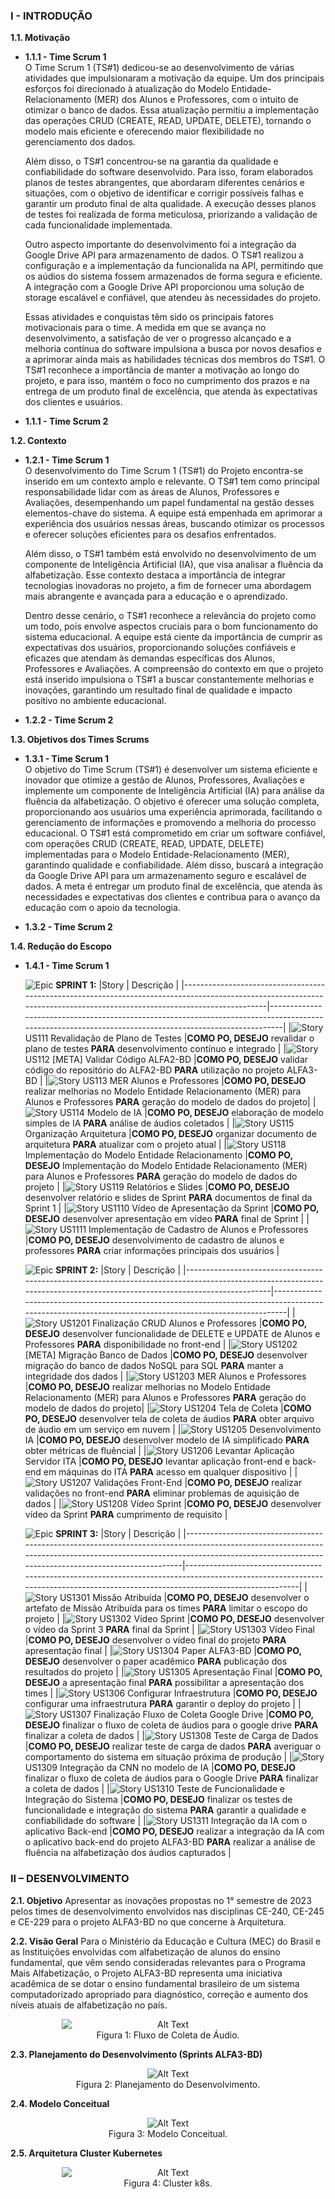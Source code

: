 ### **I - INTRODUÇÃO**

**1.1. Motivação**
 - **1.1.1 - Time Scrum 1**
    <br/>
    O Time Scrum 1 (TS#1) dedicou-se ao desenvolvimento de várias atividades que impulsionaram a motivação da equipe. Um dos principais esforços foi direcionado à atualização do Modelo Entidade-Relacionamento (MER) dos Alunos e Professores, com o intuito de otimizar o banco de dados. Essa atualização permitiu a implementação das operações CRUD (CREATE, READ, UPDATE, DELETE), tornando o modelo mais eficiente e oferecendo maior flexibilidade no gerenciamento dos dados.

    Além disso, o TS#1 concentrou-se na garantia da qualidade e confiabilidade do software desenvolvido. Para isso, foram elaborados planos de testes abrangentes, que abordaram diferentes cenários e situações, com o objetivo de identificar e corrigir possíveis falhas e garantir um produto final de alta qualidade. A execução desses planos de testes foi realizada de forma meticulosa, priorizando a validação de cada funcionalidade implementada.

    Outro aspecto importante do desenvolvimento foi a integração da Google Drive API para armazenamento de dados. O TS#1 realizou a configuração e a implementação da funcionalida na API, permitindo que os aúdios do sistema fossem armazenados de forma segura e eficiente. A integração com a Google Drive API proporcionou uma solução de storage escalável e confiável, que atendeu às necessidades do projeto.

    Essas atividades e conquistas têm sido os principais fatores motivacionais para o time. A medida em que se avança no desenvolvimento, a satisfação de ver o progresso alcançado e a melhoria contínua do software impulsiona a busca por novos desafios e a aprimorar ainda mais as habilidades técnicas dos membros do TS#1. O TS#1 reconhece a importância de manter a motivação ao longo do projeto, e para isso, mantém o foco no cumprimento dos prazos e na entrega de um produto final de excelência, que atenda às expectativas dos clientes e usuários.

 - **1.1.1 - Time Scrum 2**
    <br/>

**1.2. Contexto**
 - **1.2.1 - Time Scrum 1**
    <br/>
    O desenvolvimento do Time Scrum 1 (TS#1) do Projeto encontra-se inserido em um contexto amplo e relevante. O TS#1 tem como principal responsabilidade lidar com as áreas de Alunos, Professores e Avaliações, desempenhando um papel fundamental na gestão desses elementos-chave do sistema. A equipe está empenhada em aprimorar a experiência dos usuários nessas áreas, buscando otimizar os processos e oferecer soluções eficientes para os desafios enfrentados.

    Além disso, o TS#1 também está envolvido no desenvolvimento de um componente de Inteligência Artificial (IA), que visa analisar a fluência da alfabetização. Esse contexto destaca a importância de integrar tecnologias inovadoras no projeto, a fim de fornecer uma abordagem mais abrangente e avançada para a educação e o aprendizado.

    Dentro desse cenário, o TS#1 reconhece a relevância do projeto como um todo, pois envolve aspectos cruciais para o bom funcionamento do sistema educacional. A equipe está ciente da importância de cumprir as expectativas dos usuários, proporcionando soluções confiáveis e eficazes que atendam às demandas específicas dos Alunos, Professores e Avaliações. A compreensão do contexto em que o projeto está inserido impulsiona o TS#1 a buscar constantemente melhorias e inovações, garantindo um resultado final de qualidade e impacto positivo no ambiente educacional.

 - **1.2.2 - Time Scrum 2**
    <br/>

**1.3. Objetivos dos Times Scrums**
 - **1.3.1 - Time Scrum 1**
    <br/>
    O objetivo do Time Scrum (TS#1) é desenvolver um sistema eficiente e inovador que otimize a gestão de Alunos, Professores, Avaliações e implemente um componente de Inteligência Artificial (IA) para análise da fluência da alfabetização. O objetivo é oferecer uma solução completa, proporcionando aos usuários uma experiência aprimorada, facilitando o gerenciamento de informações e promovendo a melhoria do processo educacional. O TS#1 está comprometido em criar um software confiável, com operações CRUD (CREATE, READ, UPDATE, DELETE) implementadas para o Modelo Entidade-Relacionamento (MER), garantindo qualidade e confiabilidade. Além disso, buscará a integração da Google Drive API para um armazenamento seguro e escalável de dados. A meta é entregar um produto final de excelência, que atenda às necessidades e expectativas dos clientes e contribua para o avanço da educação com o apoio da tecnologia.

 - **1.3.2 - Time Scrum 2**
    <br/>

**1.4. Redução do Escopo**
 - **1.4.1 - Time Scrum 1**

    ![Epic](https://user-images.githubusercontent.com/89356780/229957736-64a40537-3607-421a-afdd-e581db9e55ea.svg) **SPRINT 1:**
    |Story                                                                                                                                                                    | Descrição                                                                                                                                             |
    |-------------------------------------------------------------------------------------------------------------------------------------------------------------------------|-------------------------------------------------------------------------------------------------------------------------------------------------------|
    |![Story](https://user-images.githubusercontent.com/89356780/229957815-ea747c93-b861-40c7-8a2d-bc43c1b2973a.svg) US111 Revalidação de Plano de Testes                     |**COMO PO, DESEJO** revalidar o plano de testes **PARA** desenvolvimento contínuo e integrado                                                          |
    |![Story](https://user-images.githubusercontent.com/89356780/229957815-ea747c93-b861-40c7-8a2d-bc43c1b2973a.svg) US112 [META] Validar Código ALFA2-BD                     |**COMO PO, DESEJO** validar código do repositório do ALFA2-BD **PARA** utilização no projeto ALFA3-BD                                                  |
    |![Story](https://user-images.githubusercontent.com/89356780/229957815-ea747c93-b861-40c7-8a2d-bc43c1b2973a.svg) US113 MER Alunos e Professores                           |**COMO PO, DESEJO** realizar melhorias no Modelo Entidade Relacionamento (MER) para Alunos e Professores **PARA** geração do modelo de dados do projeto|
    |![Story](https://user-images.githubusercontent.com/89356780/229957815-ea747c93-b861-40c7-8a2d-bc43c1b2973a.svg) US114 Modelo de IA                                       |**COMO PO, DESEJO** elaboração de modelo simples de IA **PARA** análise de áudios coletados                                                            |
    |![Story](https://user-images.githubusercontent.com/89356780/229957815-ea747c93-b861-40c7-8a2d-bc43c1b2973a.svg) US115 Organização Arquitetura                            |**COMO PO, DESEJO** organizar documento de arquitetura **PARA** atualizar com o projeto atual                                                          |
    |![Story](https://user-images.githubusercontent.com/89356780/229957815-ea747c93-b861-40c7-8a2d-bc43c1b2973a.svg) US118 Implementação do Modelo Entidade Relacionamento    |**COMO PO, DESEJO** Implementação do Modelo Entidade Relacionamento (MER) para Alunos e Professores **PARA** geração do modelo de dados do projeto     |
    |![Story](https://user-images.githubusercontent.com/89356780/229957815-ea747c93-b861-40c7-8a2d-bc43c1b2973a.svg) US119 Relatórios e Slides                                |**COMO PO, DESEJO** desenvolver relatório e slides de Sprint **PARA** documentos de final da Sprint 1                                                  |
    |![Story](https://user-images.githubusercontent.com/89356780/229957815-ea747c93-b861-40c7-8a2d-bc43c1b2973a.svg) US1110 Vídeo de Apresentação da Sprint                   |**COMO PO, DESEJO** desenvolver apresentação em vídeo **PARA** final de Sprint                                                                         |
    |![Story](https://user-images.githubusercontent.com/89356780/229957815-ea747c93-b861-40c7-8a2d-bc43c1b2973a.svg) US1111 Implementação de Cadastro de Alunos e Professores |**COMO PO, DESEJO** desenvolvimento de cadastro de alunos e professores **PARA** criar informações principais dos usuários                             |

    ![Epic](https://user-images.githubusercontent.com/89356780/229957736-64a40537-3607-421a-afdd-e581db9e55ea.svg) **SPRINT 2:**
    |Story                                                                                                                                                                    | Descrição                                                                                                                                             |
    |-------------------------------------------------------------------------------------------------------------------------------------------------------------------------|-------------------------------------------------------------------------------------------------------------------------------------------------------|
    |![Story](https://user-images.githubusercontent.com/89356780/229957815-ea747c93-b861-40c7-8a2d-bc43c1b2973a.svg) US1201 Finalização CRUD Alunos e Professores             |**COMO PO, DESEJO** desenvolver funcionalidade de DELETE e UPDATE de Alunos e Professores **PARA** disponibilidade no front-end                        |
    |![Story](https://user-images.githubusercontent.com/89356780/229957815-ea747c93-b861-40c7-8a2d-bc43c1b2973a.svg) US1202 [META] Migração Banco de Dados                    |**COMO PO, DESEJO** desenvolver migração do banco de dados NoSQL para SQL **PARA** manter a integridade dos dados                                      |
    |![Story](https://user-images.githubusercontent.com/89356780/229957815-ea747c93-b861-40c7-8a2d-bc43c1b2973a.svg) US1203 MER Alunos e Professores                          |**COMO PO, DESEJO** realizar melhorias no Modelo Entidade Relacionamento (MER) para Alunos e Professores **PARA** geração do modelo de dados do projeto|
    |![Story](https://user-images.githubusercontent.com/89356780/229957815-ea747c93-b861-40c7-8a2d-bc43c1b2973a.svg) US1204 Tela de Coleta                                    |**COMO PO, DESEJO** desenvolver tela de coleta de áudios **PARA** obter arquivo de áudio em um serviço em nuvem                                        |
    |![Story](https://user-images.githubusercontent.com/89356780/229957815-ea747c93-b861-40c7-8a2d-bc43c1b2973a.svg) US1205 Desenvolvimento IA                                |**COMO PO, DESEJO** desenvolver modelo de IA simplificado **PARA** obter métricas de fluêncial                                                         |
    |![Story](https://user-images.githubusercontent.com/89356780/229957815-ea747c93-b861-40c7-8a2d-bc43c1b2973a.svg) US1206 Levantar Aplicação Servidor ITA                   |**COMO PO, DESEJO** levantar aplicação front-end e back-end em máquinas do ITA **PARA** acesso em qualquer dispositivo                                 |
    |![Story](https://user-images.githubusercontent.com/89356780/229957815-ea747c93-b861-40c7-8a2d-bc43c1b2973a.svg) US1207 Validações Front-End                              |**COMO PO, DESEJO** realizar validações no front-end **PARA** eliminar problemas de aquisição de dados                                                 |
    |![Story](https://user-images.githubusercontent.com/89356780/229957815-ea747c93-b861-40c7-8a2d-bc43c1b2973a.svg) US1208 Vídeo Sprint                                      |**COMO PO, DESEJO** desenvolver vídeo da Sprint **PARA** cumprimento de requisito                                                                      |

    ![Epic](https://user-images.githubusercontent.com/89356780/229957736-64a40537-3607-421a-afdd-e581db9e55ea.svg) **SPRINT 3:**
    |Story                                                                                                                                                                                                                        | Descrição                                                                                                                                                                      |
    |-----------------------------------------------------------------------------------------------------------------------------------------------------------------------------------------------------------------------------|--------------------------------------------------------------------------------------------------------------------------------------------------------------------------------|
    |![Story](https://user-images.githubusercontent.com/89356780/229957815-ea747c93-b861-40c7-8a2d-bc43c1b2973a.svg) US1301 Missão Atribuída                                                                                      |**COMO PO, DESEJO** desenvolver o artefato de Missão Atribuída para os times **PARA**  limitar o escopo do projeto                                                              |
    |![Story](https://user-images.githubusercontent.com/89356780/229957815-ea747c93-b861-40c7-8a2d-bc43c1b2973a.svg) US1302 Vídeo Sprint                                                                                          |**COMO PO, DESEJO** desenvolver o vídeo da Sprint 3 **PARA**  final da Sprint                                                                                                   |
    |![Story](https://user-images.githubusercontent.com/89356780/229957815-ea747c93-b861-40c7-8a2d-bc43c1b2973a.svg) US1303 Vídeo Final                                                                                           |**COMO PO, DESEJO** desenvolver o vídeo final do projeto **PARA**  apresentação final                                                                                           |
    |![Story](https://user-images.githubusercontent.com/89356780/229957815-ea747c93-b861-40c7-8a2d-bc43c1b2973a.svg) US1304 Paper ALFA3-BD                                                                                        |**COMO PO, DESEJO** desenvolver o paper acadêmico **PARA**  publicação dos resultados do projeto                                                                                |
    |![Story](https://user-images.githubusercontent.com/89356780/229957815-ea747c93-b861-40c7-8a2d-bc43c1b2973a.svg) US1305 Apresentação Final                                                                                    |**COMO PO, DESEJO** a apresentação final **PARA**  possibilitar a apresentação dos times                                                                                        |
    |![Story](https://user-images.githubusercontent.com/89356780/229957815-ea747c93-b861-40c7-8a2d-bc43c1b2973a.svg) US1306 Configurar Infraestrutura                                                                             |**COMO PO, DESEJO** configurar uma infraestrutura **PARA**  garantir o deploy do projeto                                                                                        |
    |![Story](https://user-images.githubusercontent.com/89356780/229957815-ea747c93-b861-40c7-8a2d-bc43c1b2973a.svg) US1307 Finalização Fluxo de Coleta Google Drive                                                              |**COMO PO, DESEJO** finalizar o fluxo de coleta de áudios para o google drive **PARA**  finalizar a coleta de dados                                                             |
    |![Story](https://user-images.githubusercontent.com/89356780/229957815-ea747c93-b861-40c7-8a2d-bc43c1b2973a.svg) US1308 Teste de Carga de Dados                                                                               |**COMO PO, DESEJO** realizar teste de carga de dados **PARA**  averiguar o comportamento do sistema em situação próxima de produção                                             |
    |![Story](https://user-images.githubusercontent.com/89356780/229957815-ea747c93-b861-40c7-8a2d-bc43c1b2973a.svg) US1309 Integração da CNN no modelo de IA                                                                     |**COMO PO, DESEJO** finalizar o fluxo de coleta de áudios para o Google Drive **PARA**  finalizar a coleta de dados                                                             |
    |![Story](https://user-images.githubusercontent.com/89356780/229957815-ea747c93-b861-40c7-8a2d-bc43c1b2973a.svg) US1310 Teste de Funcionalidade e Integração do Sistema                                                       |**COMO PO, DESEJO** finalizar os testes de funcionalidade e integração do sistema **PARA** garantir a qualidade e confiabilidade do software                                    |
    |![Story](https://user-images.githubusercontent.com/89356780/229957815-ea747c93-b861-40c7-8a2d-bc43c1b2973a.svg) US1311 Integração da IA com o aplicativo Back-end                                                            |**COMO PO, DESEJO** realizar a integração da IA com o aplicativo back-end do projeto ALFA3-BD **PARA** realizar a análise de fluência na alfabetização dos áudios capturados    |

### **II – DESENVOLVIMENTO**
**2.1. Objetivo**
Apresentar as inovações propostas no 1° semestre de 2023 pelos times de desenvolvimento envolvidos nas disciplinas CE-240, CE-245 e CE-229 para o projeto ALFA3-BD no que concerne à Arquitetura.

**2.2. Visão Geral**
Para o Ministério da Educação e Cultura (MEC) do Brasil e as Instituições envolvidas com alfabetização de alunos do ensino fundamental, que vêm sendo consideradas relevantes para o Programa Mais Alfabetização, o Projeto ALFA3-BD representa uma iniciativa acadêmica de se dotar o ensino fundamental brasileiro de um sistema computadorizado apropriado para diagnóstico, correção e aumento dos níveis atuais de alfabetização no país.

<figure>
  <div align="center">
    <img src="images/fluxo_de_audio.png" alt="Alt Text" style="display: block; margin-left: auto; margin-right: auto; max-width: 80%;">
    <figcaption >Figura 1: Fluxo de Coleta de Áudio.</figcaption>
  </div>
</figure>

**2.3. Planejamento do Desenvolvimento (Sprints ALFA3-BD)**

<figure>
  <div align="center">
    <img src="images/planejamento.png" alt="Alt Text">
    <figcaption >Figura 2: Planejamento do Desenvolvimento.</figcaption>
  </div>
</figure>

**2.4. Modelo Conceitual**

<figure>
  <div align="center">
    <img src="images/modelo_conceitual.png" alt="Alt Text">
    <figcaption >Figura 3: Modelo Conceitual.</figcaption>
  </div>
</figure>

**2.5. Arquitetura Cluster Kubernetes**

<figure>
  <div align="center">
    <img src="images/ALFA3-BD.drawio.png" alt="Alt Text" style="display: block; margin-left: auto; margin-right: auto; max-width: 80%;">
    <figcaption >Figura 4: Cluster k8s.</figcaption>
  </div>
</figure>